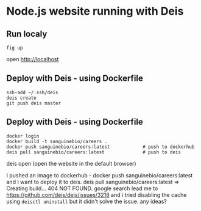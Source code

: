 # Node.js website running with Deis

## Run localy

    fig up

open [http://localhost](http://localhost)

## Deploy with Deis - using Dockerfile

    ssh-add ~/.ssh/deis
    deis create
    git push deis master

## Deploy with Deis - using Dockerfile

    docker login
    docker build -t sanguinebio/careers .
    docker push sanguinebio/careers:latest            # push to dockerhub
    deis pull sanguinebio/careers:latest              # push to deis

deis open (open the website in the default browser)


I pushed an image to dockerhub - docker push sanguinebio/careers:latest and I want to deploy it to deis. deis pull sanguinebio/careers:latest => Creating build... 404 NOT FOUND. google search lead me to https://github.com/deis/deis/issues/3218 and i tried disabling the cache using `deisctl uninstall` but it didn't solve the issue. any ideas?
